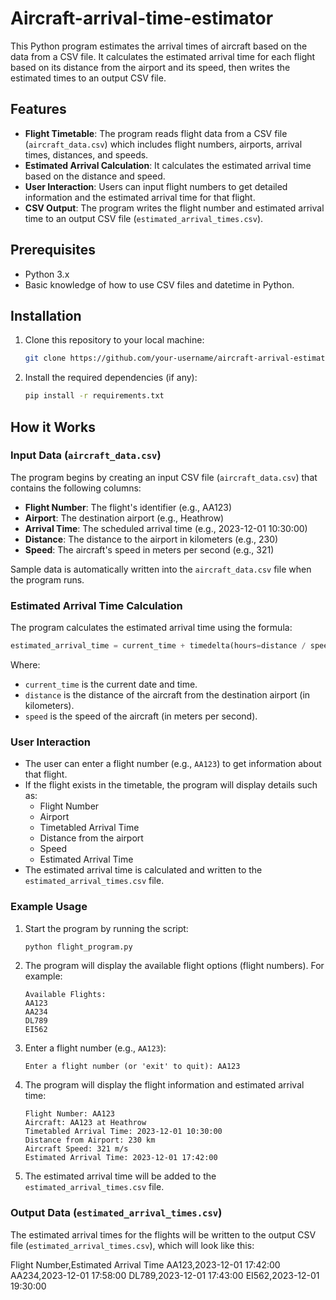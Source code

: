 # Aircraft-arrival-time-estimator

This Python program estimates the arrival times of aircraft based on the data from a CSV file. It calculates the estimated arrival time for each flight based on its distance from the airport and its speed, then writes the estimated times to an output CSV file.

## Features

- **Flight Timetable**: The program reads flight data from a CSV file (`aircraft_data.csv`) which includes flight numbers, airports, arrival times, distances, and speeds.
- **Estimated Arrival Calculation**: It calculates the estimated arrival time based on the distance and speed.
- **User Interaction**: Users can input flight numbers to get detailed information and the estimated arrival time for that flight.
- **CSV Output**: The program writes the flight number and estimated arrival time to an output CSV file (`estimated_arrival_times.csv`).

## Prerequisites

- Python 3.x
- Basic knowledge of how to use CSV files and datetime in Python.

## Installation

1. Clone this repository to your local machine:
    ```bash
    git clone https://github.com/your-username/aircraft-arrival-estimation.git
    ```

2. Install the required dependencies (if any):
    ```bash
    pip install -r requirements.txt
    ```

## How it Works

### Input Data (`aircraft_data.csv`)

The program begins by creating an input CSV file (`aircraft_data.csv`) that contains the following columns:

- **Flight Number**: The flight's identifier (e.g., AA123)
- **Airport**: The destination airport (e.g., Heathrow)
- **Arrival Time**: The scheduled arrival time (e.g., 2023-12-01 10:30:00)
- **Distance**: The distance to the airport in kilometers (e.g., 230)
- **Speed**: The aircraft's speed in meters per second (e.g., 321)

Sample data is automatically written into the `aircraft_data.csv` file when the program runs.

### Estimated Arrival Time Calculation

The program calculates the estimated arrival time using the formula:

```python
estimated_arrival_time = current_time + timedelta(hours=distance / speed)
```

Where:
- `current_time` is the current date and time.
- `distance` is the distance of the aircraft from the destination airport (in kilometers).
- `speed` is the speed of the aircraft (in meters per second).

### User Interaction

- The user can enter a flight number (e.g., `AA123`) to get information about that flight.
- If the flight exists in the timetable, the program will display details such as:
    - Flight Number
    - Airport
    - Timetabled Arrival Time
    - Distance from the airport
    - Speed
    - Estimated Arrival Time
- The estimated arrival time is calculated and written to the `estimated_arrival_times.csv` file.

### Example Usage

1. Start the program by running the script:
    ```bash
    python flight_program.py
    ```

2. The program will display the available flight options (flight numbers). For example:
    ```
    Available Flights:
    AA123
    AA234
    DL789
    EI562
    ```

3. Enter a flight number (e.g., `AA123`):
    ```
    Enter a flight number (or 'exit' to quit): AA123
    ```

4. The program will display the flight information and estimated arrival time:
    ```
    Flight Number: AA123
    Aircraft: AA123 at Heathrow
    Timetabled Arrival Time: 2023-12-01 10:30:00
    Distance from Airport: 230 km
    Aircraft Speed: 321 m/s
    Estimated Arrival Time: 2023-12-01 17:42:00
    ```

5. The estimated arrival time will be added to the `estimated_arrival_times.csv` file.

### Output Data (`estimated_arrival_times.csv`)

The estimated arrival times for the flights will be written to the output CSV file (`estimated_arrival_times.csv`), which will look like this:

Flight Number,Estimated Arrival Time AA123,2023-12-01 17:42:00 AA234,2023-12-01 17:58:00 DL789,2023-12-01 17:43:00 EI562,2023-12-01 19:30:00


